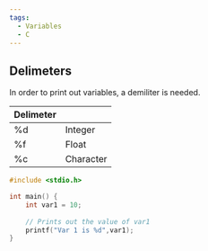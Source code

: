 ```yaml
---
tags:
  - Variables
  - C
---
```

## Delimeters
In order to print out variables, a demiliter is needed.

| Delimeter |           |
| --------- | --------- |
| %d        | Integer   |
| %f        | Float     |
| %c        | Character |

``` c
#include <stdio.h>

int main() {
	int var1 = 10;
	
	// Prints out the value of var1
	printf("Var 1 is %d",var1);
}
```

